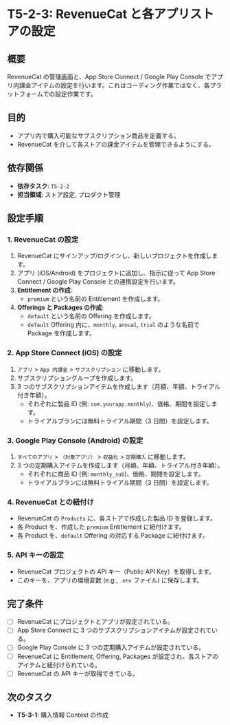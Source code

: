 # T5-2-3: RevenueCat と各アプリストアの設定

## 概要

RevenueCat の管理画面と、App Store Connect / Google Play Console でアプリ内課金アイテムの設定を行います。これはコーディング作業ではなく、各プラットフォームでの設定作業です。

## 目的

- アプリ内で購入可能なサブスクリプション商品を定義する。
- RevenueCat を介して各ストアの課金アイテムを管理できるようにする。

## 依存関係

- **依存タスク**: `T5-2-2`
- **担当領域**: ストア設定, プロダクト管理

## 設定手順

### 1. RevenueCat の設定

1.  RevenueCat にサインアップ/ログインし、新しいプロジェクトを作成します。
2.  アプリ (iOS/Android) をプロジェクトに追加し、指示に従って App Store Connect / Google Play Console との連携設定を行います。
3.  **Entitlement の作成**:
    - `premium` という名前の Entitlement を作成します。
4.  **Offerings と Packages の作成**:
    - `default` という名前の Offering を作成します。
    - `default` Offering 内に、`monthly`, `annual`, `trial` のような名前で Package を作成します。

### 2. App Store Connect (iOS) の設定

1.  `アプリ` > `App 内課金` > `サブスクリプション` に移動します。
2.  サブスクリプショングループを作成します。
3.  3 つのサブスクリプションアイテムを作成します（月額、年額、トライアル付き年額）。
    - それぞれに製品 ID (例: `com.yourapp.monthly`)、価格、期間を設定します。
    - トライアルプランには無料トライアル期間（3 日間）を設定します。

### 3. Google Play Console (Android) の設定

1.  `すべてのアプリ` > `（対象アプリ）` > `収益化` > `定期購入` に移動します。
2.  3 つの定期購入アイテムを作成します（月額、年額、トライアル付き年額）。
    - それぞれに商品 ID (例: `monthly_sub`)、価格、期間を設定します。
    - トライアルプランには無料トライアル期間（3 日間）を設定します。

### 4. RevenueCat との紐付け

- RevenueCat の `Products` に、各ストアで作成した製品 ID を登録します。
- 各 Product を、作成した `premium` Entitlement に紐付けます。
- 各 Product を、`default` Offering の対応する Package に紐付けます。

### 5. API キーの設定

- RevenueCat プロジェクトの API キー（Public API Key）を取得します。
- このキーを、アプリの環境変数 (e.g., `.env` ファイル) に保存します。

## 完了条件

- [ ] RevenueCat にプロジェクトとアプリが設定されている。
- [ ] App Store Connect に 3 つのサブスクリプションアイテムが設定されている。
- [ ] Google Play Console に 3 つの定期購入アイテムが設定されている。
- [ ] RevenueCat に Entitlement, Offering, Packages が設定され、各ストアのアイテムと紐付けられている。
- [ ] RevenueCat の API キーが取得できている。

## 次のタスク

- **T5-3-1**: 購入情報 Context の作成

